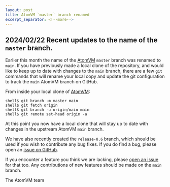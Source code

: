 ```yaml
---
layout: post
title: AtomVM `master` branch renamed
excerpt_separator: <!--more-->
---
```


## 2024/02/22 Recent updates to the name of the `master` branch.

Earlier this month the name of the [AtomVM](https://github.com/atomvm/AtomVM) `master` branch was renamed to `main`.  If you have previously made a local clone of the repository, and would like to keep up to date with changes to the `main` branch, there are a few `git` commands that will rename your local copy and update the git configuration to track the `main` AtomVM branch on GitHub.

From inside your local clone of [AtomVM](https://github.com/atomvm/AtomVM):

    shell$ git branch -m master main
    shell$ git fetch origin
    shell$ git branch -u origin/main main
    shell$ git remote set-head origin -a

At this point you now have a local clone that will stay up to date with changes in the upstream AtomVM `main` branch.

We have also recently created the `release-0.6` branch, which should be used if you wish to contribute any bug fixes.  If you do find a bug, please open an [issue on GitHub](https://github.com/atomvm/AtomVM/issues).

If you encounter a feature you think we are lacking, please [open an issue](https://github.com/atomvm/AtomVM/issues) for that too.  Any contributions of new features should be made on the `main` branch.

The AtomVM team
